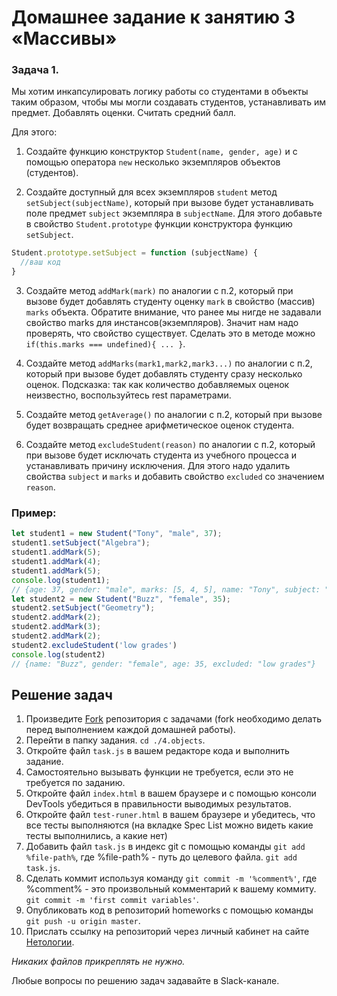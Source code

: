# Домашнее задание к занятию 3 «Массивы»

### Задача 1. 
Мы хотим инкапсулировать логику работы со студентами в объекты таким образом, чтобы мы могли создавать студентов, устанавливать им предмет. Добавлять оценки. Считать средний балл.

Для этого:
1. Создайте функцию конструктор `Student(name, gender, age)` и с помощью оператора `new` несколько экземпляров объектов (студентов). 

2. Создайте доступный для всех экземпляров `student` метод `setSubject(subjectName)`, который при вызове будет устанавливать поле предмет `subject` экземпляра в `subjectName`. Для этого добавьте в свойство `Student.prototype` функции конструктора функцию `setSubject`.
```js
Student.prototype.setSubject = function (subjectName) {
  //ваш код
}
```

3. Создайте метод `addMark(mark)` по аналогии с п.2, который при вызове будет добавлять студенту оценку `mark` в свойство (массив) `marks` объекта. Обратите внимание, что ранее мы нигде не задавали свойство marks для инстансов(экземпляров). Значит нам надо проверять, что свойство существует. Сделать это в методе можно `if(this.marks === undefined){ ... }`.

4. Создайте метод `addMarks(mark1,mark2,mark3...)` по аналогии с п.2, который при вызове будет добавлять студенту сразу несколько оценок. 
Подсказка: так как количество добавляемых оценок неизвестно, воспользуйтесь rest параметрами.

5. Создайте метод `getAverage()` по аналогии с п.2, который при вызове будет возвращать среднее арифметическое оценок студента.

6. Создайте метод `excludeStudent(reason)` по аналогии с п.2, который при вызове будет исключать студента из учебного процесса и устанавливать причину исключения. Для этого надо удалить свойства `subject` и `marks` и добавить свойство `excluded` со значением `reason`.

### Пример:
```js
let student1 = new Student("Tony", "male", 37);
student1.setSubject("Algebra");
student1.addMark(5);
student1.addMark(4);
student1.addMark(5);
console.log(student1);
// {age: 37, gender: "male", marks: [5, 4, 5], name: "Tony", subject: "Algebra"}
let student2 = new Student("Buzz", "female", 35);
student2.setSubject("Geometry");
student2.addMark(2);
student2.addMark(3);
student2.addMark(2);
student2.excludeStudent('low grades')
console.log(student2)
// {name: "Buzz", gender: "female", age: 35, excluded: "low grades"}
```

## Решение задач

1. Произведите [Fork](https://ru.wikipedia.org/wiki/Форк) репозитория с задачами (fork необходимо делать перед выполнением каждой домашней работы).
2. Перейти в папку задания. `cd ./4.objects`.
3. Откройте файл `task.js` в вашем редакторе кода и выполнить задание.
4. Самостоятельно вызывать функции не требуется, если это не требуется по заданию.
5. Откройте файл `index.html` в вашем браузере и с помощью консоли DevTools убедиться в правильности выводимых результатов.
6. Откройте файл `test-runer.html` в вашем браузере и убедитесь, что все тесты выполняются (на вкладке Spec List можно видеть какие тесты выполнились, а какие нет)
7. Добавить файл `task.js` в индекс git с помощью команды `git add %file-path%`, где %file-path% - путь до целевого файла. `git add task.js`.
8. Сделать коммит используя команду `git commit -m '%comment%'`, где %comment% - это произвольный комментарий к вашему коммиту. `git commit -m 'first commit variables'`.
9. Опубликовать код в репозиторий homeworks с помощью команды `git push -u origin master`.
10. Прислать ссылку на репозиторий через личный кабинет на сайте [Нетологии][6].

[0]: https://github.com/
[1]: https://www.sublimetext.com/
[2]: https://code.visualstudio.com/
[3]: https://github.com/netology-code/guides/blob/master/git/github.md
[4]: https://git-scm.com/
[5]: https://github.com/netology-code/guides/blob/master/git/README.md
[6]: https://netology.ru/

_Никаких файлов прикреплять не нужно._

Любые вопросы по решению задач задавайте в Slack-канале.
